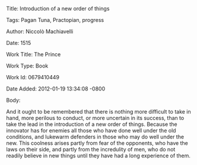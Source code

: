 Title:  Introduction of a new order of things

Tags:   Pagan Tuna, Practopian, progress

Author: Niccolò Machiavelli

Date:   1515

Work Title: The Prince

Work Type: Book

Work Id: 0679410449

Date Added: 2012-01-19 13:34:08 -0800

Body: 

And it ought to be remembered that there is nothing more difficult to take in hand, more perilous to conduct, or more uncertain in its success, than to take the lead in the introduction of a new order of things. Because the innovator has for enemies all those who have done well under the old conditions, and lukewarm defenders in those who may do well under the new. This coolness arises partly from fear of the opponents, who have the laws on their side, and partly from the incredulity of men, who do not readily believe in new things until they have had a long experience of them. 


